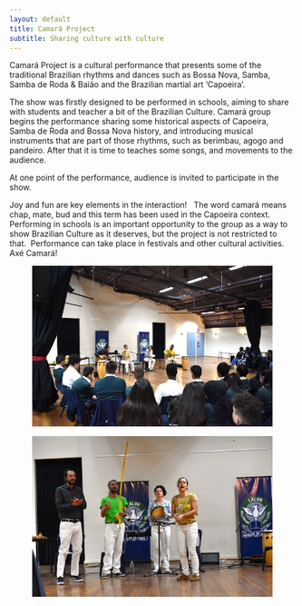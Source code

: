 ```yaml
---
layout: default
title: Camará Project
subtitle: Sharing culture with culture
---
```


Camará Project is a cultural performance that presents some of the traditional Brazilian rhythms and dances such as Bossa Nova, Samba, Samba de Roda & Baião and the Brazilian martial art ‘Capoeira’.

The show was firstly designed to be performed in schools, aiming to share with students and teacher a bit of the Brazilian Culture. Camará group begins the performance sharing some historical aspects of Capoeira, Samba de Roda and Bossa Nova history, and introducing musical instruments that are part of those rhythms, such as berimbau, agogo and pandeiro. After that it is time to teaches some songs, and movements to the audience.

At one point of the performance, audience is invited to participate in the show. 

Joy and fun are key elements in the interaction!
 
The word camará means chap, mate, bud and this term has been used in the Capoeira context. 
 
Performing in schools is an important opportunity to the group as a way to show Brazilian Culture as it deserves, but the project is not restricted to that.  Performance can take place in festivals and other cultural activities.
 
Axé Camará! 
 

 <div class="row">
  <figure class=" col-lg-6 col-md-6">
    <img class="img-fluid" src="images/camara_project_2.jpg">  
  </figure>
  <figure class=" col-lg-6 col-md-6">
      <img class="img-fluid" src="images/camara_project_3.jpg">
  </figure>
</div>